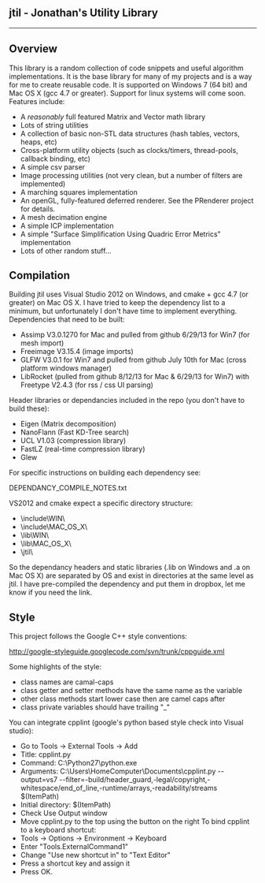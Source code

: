 **jtil - Jonathan's Utility Library**
---------
---------

**Overview**
--------

This library is a random collection of code snippets and useful algorithm implementations.  It is the base library for many of my projects and is a way for me to create reusable code.  It is supported on Windows 7 (64 bit) and Mac OS X (gcc 4.7 or greater).  Support for linux systems will come soon.  Features include:

- A _reasonably_ full featured Matrix and Vector math library
- Lots of string utilities
- A collection of basic non-STL data structures (hash tables, vectors, heaps, etc)
- Cross-platform utility objects (such as clocks/timers, thread-pools, callback binding, etc)
- A simple csv parser
- Image processing utilities (not very clean, but a number of filters are implemented)
- A marching squares implementation
- An openGL, fully-featured deferred renderer.  See the PRenderer project for details.
- A mesh decimation engine
- A simple ICP implementation
- A simple "Surface Simplification Using Quadric Error Metrics" implementation
- Lots of other random stuff...

**Compilation**
---------------

Building jtil uses Visual Studio 2012 on Windows, and cmake + gcc 4.7 (or greater) on Mac OS X.  I have tried to keep the dependency list to a minimum, but unfortunately I don't have time to implement everything.  Dependencies that need to be built:

- Assimp V3.0.1270 for Mac and pulled from github 6/29/13 for Win7 (for mesh import)
- Freeimage V3.15.4 (image imports)
- GLFW V3.0.1 for Win7 and pulled from github July 10th for Mac (cross platform windows manager)
- LibRocket (pulled from github 8/12/13 for Mac & 6/29/13 for Win7) with Freetype V2.4.3 (for rss / css UI parsing)

Header libraries or dependancies included in the repo (you don't have to build these):

- Eigen (Matrix decomposition)
- NanoFlann (Fast KD-Tree search)
- UCL V1.03 (compression library)
- FastLZ (real-time compression library)
- Glew

For specific instructions on building each dependency see: 

DEPENDANCY\_COMPILE\_NOTES.txt

VS2012 and cmake expect a specific directory structure:

- \\include\\WIN\\
- \\include\\MAC\_OS\_X\\
- \\lib\\WIN\\
- \\lib\\MAC\_OS\_X\\
- \\jtil\\

So the dependancy headers and static libraries (.lib on Windows and .a on Mac OS X) are separated by OS and exist in directories at the same level as jtil.  I have pre-compiled the dependency and put them in dropbox, let me know if you need the link.

**Style**
---------

This project follows the Google C++ style conventions: 

<http://google-styleguide.googlecode.com/svn/trunk/cppguide.xml>

Some highlights of the style:

- class names are camal-caps
- class getter and setter methods have the same name as the variable
- other class methods start lower case then are camel caps after
- class private variables should have trailing "_"

You can integrate cpplint (google's python based style check into Visual studio): 

- Go to Tools -> External Tools -> Add
- Title: cpplint.py
- Command: C:\Python27\python.exe
- Arguments: C:\Users\HomeComputer\Documents\cpplint.py --output=vs7 --filter=-build/header_guard,-legal/copyright,-whitespace/end_of_line,-runtime/arrays,-readability/streams $(ItemPath) 
- Initial directory: $(ItemPath)
- Check Use Output window
- Move cpplint.py to the top using the button on the right
To bind cpplint to a keyboard shortcut:
- Tools -> Options -> Environment -> Keyboard
- Enter "Tools.ExternalCommand1"
- Change "Use new shortcut in" to "Text Editor"
- Press a shortcut key and assign it
- Press OK.


